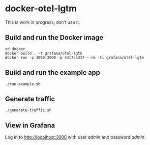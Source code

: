# docker-otel-lgtm

This is work in progress, don't use it.

## Build and run the Docker image

```
cd docker
docker build . -t grafana/otel-lgtm
docker run -p 3000:3000 -p 4317:4317 --rm -ti grafana/otel-lgtm
```

## Build and run the example app

```
./run-example.sh
```

## Generate traffic

```
./generate-traffic.sh
```

## View in Grafana

Log in to [http://localhost:3000](http://localhost:3000) with user _admin_ and password _admin_.
